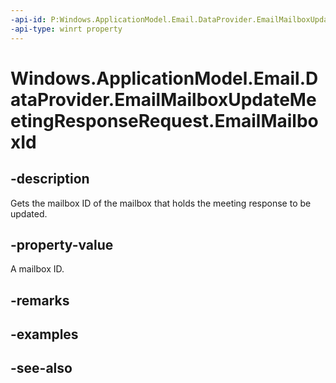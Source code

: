 ```yaml
---
-api-id: P:Windows.ApplicationModel.Email.DataProvider.EmailMailboxUpdateMeetingResponseRequest.EmailMailboxId
-api-type: winrt property
---
```


<!-- Property syntax
public string EmailMailboxId { get; }
-->

# Windows.ApplicationModel.Email.DataProvider.EmailMailboxUpdateMeetingResponseRequest.EmailMailboxId

## -description
Gets the mailbox ID of the mailbox that holds the meeting response to be updated.

## -property-value
A mailbox ID.

## -remarks

## -examples

## -see-also
